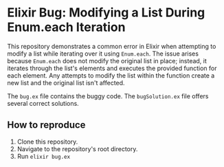 # Elixir Bug: Modifying a List During Enum.each Iteration

This repository demonstrates a common error in Elixir when attempting to modify a list while iterating over it using `Enum.each`. The issue arises because `Enum.each` does not modify the original list in place; instead, it iterates through the list's elements and executes the provided function for each element. Any attempts to modify the list within the function create a new list and the original list isn't affected.

The `bug.ex` file contains the buggy code.  The `bugSolution.ex` file offers several correct solutions.

## How to reproduce

1. Clone this repository.
2. Navigate to the repository's root directory.
3. Run `elixir bug.ex`